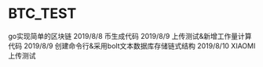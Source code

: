 # BTC_TEST
go实现简单的区块链
2019/8/8 币生成代码
2019/8/9 上传测试&新增工作量计算代码
2019/8/9 创建命令行&采用bolt文本数据库存储链式结构
2019/8/10 XIAOMI上传测试